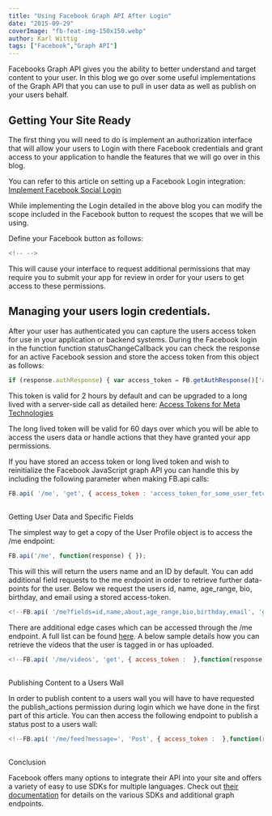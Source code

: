 ```yaml
---
title: "Using Facebook Graph API After Login"
date: "2015-09-29"
coverImage: "fb-feat-img-150x150.webp"
author: Karl Wittig
tags: ["Facebook","Graph API"]
---
```


Facebooks Graph API gives you the ability to better understand and target content to your user. In this blog we go over some useful implementations of the Graph API that you can use to pull in user data as well as publish on your users behalf.

## Getting Your Site Ready

The first thing you will need to do is implement an authorization interface that will allow your users to Login with there Facebook credentials and grant access to your application to handle the features that we will go over in this blog.

You can refer to this article on setting up a Facebook Login integration: [Implement Facebook Social Login](https://www.loginradius.com/blog/engineering/implement-facebook-social-login/)

While implementing the Login detailed in the above blog you can modify the scope included in the Facebook button to request the scopes that we will be using.

Define your Facebook button as follows:

```js
<!-- -->
```

  
This will cause your interface to request additional permissions that may require you to submit your app for review in order for your users to get access to these permissions.

## Managing your users login credentials.

After your user has authenticated you can capture the users access token for use in your application or backend systems. During the Facebook login in the function function statusChangeCallback you can check the response for an active Facebook session and store the access token from this object as follows:

```javascript
if (response.authResponse) { var access_token = FB.getAuthResponse()['accessToken']; }
```

This token is valid for 2 hours by default and can be upgraded to a long lived with a server-side call as detailed here: [Access Tokens for Meta Technologies](https://developers.facebook.com/docs/facebook-login/access-tokens#extending)

The long lived token will be valid for 60 days over which you will be able to access the users data or handle actions that they have granted your app permissions.

If you have stored an access token or long lived token and wish to reinitialize the Facebook JavaScript graph API you can handle this by including the following parameter when making FB.api calls:

```javascript
FB.api( '/me', 'get', { access_token : 'access_token_for_some_user_fetched_from_your_database' } );
```

##   
Getting User Data and Specific Fields

The simplest way to get a copy of the User Profile object is to access the /me endpoint:

```javascript
FB.api('/me', function(response) { });
```
  
This will this will return the users name and an ID by default. You can add additional field requests to the me endpoint in order to retrieve further data-points for the user. Below we request the users id, name, age\_range, bio, birthday, and email using a stored access-token.

```javascript
<!--FB.api( '/me?fields=id,name,about,age_range,bio,birthday,email', 'get', { access_token :  },function(response) { //Handle Data Here it will arrive in a Json object in the response } );-->
```

  
There are additional edge cases which can be accessed through the /me endpoint. A full list can be found [here](https://developers.facebook.com/docs/graph-api/reference/user). A below sample details how you can retrieve the videos that the user is tagged in or has uploaded.

```javascript
<!--FB.api( '/me/videos', 'get', { access_token :  },function(response) { //Handle Data Here it will arrive in a Json object in the response } );-->
```

##   
Publishing Content to a Users Wall

In order to publish content to a users wall you will have to have requested the publish\_actions permission during login which we have done in the first part of this article. You can then access the following endpoint to publish a status post to a users wall:

```javascript
<!--FB.api( '/me/feed?message=', 'Post', { access_token :  },function(response) { //Handle Response which will contain a Post ID if successful } );-->
```

##   
Conclusion

Facebook offers many options to integrate their API into your site and offers a variety of easy to use SDKs for multiple languages. Check out [their documentation](https://developers.facebook.com/docs) for details on the various SDKs and additional graph endpoints.
